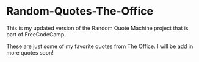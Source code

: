 # Random-Quotes-The-Office

This is my updated version of the Random Quote Machine project that is part of FreeCodeCamp.

These are just some of my favorite quotes from The Office. I will be add in more quotes soon!
